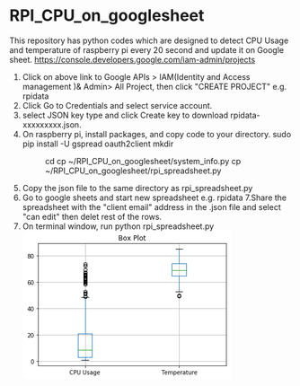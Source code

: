 # RPI_CPU_on_googlesheet
This repository has python codes which are designed to detect CPU Usage and temperature of raspberry pi every 20 second and update it on Google sheet.
https://console.developers.google.com/iam-admin/projects
1. Click on above link to Google APIs > IAM(Identity and Access management )& Admin> All Project, then click "CREATE PROJECT" e.g. rpidata
2. Click Go to Credentials and select service account.
3. select JSON key type and click Create key to download rpidata-xxxxxxxxx.json.
4. On raspberry pi, install packages, and copy code to your directory.
  sudo pip install -U gspread oauth2client
  mkdir <dir name>
  cd <dirname>
  cp ~/RPI_CPU_on_googlesheet/system_info.py
    cp ~/RPI_CPU_on_googlesheet/rpi_spreadsheet.py
5. Copy the json file to the same directory as rpi_spreadsheet.py
6. Go to google sheets and start new spreadsheet e.g. rpidata
7.Share the spreadsheet with the "client email" address in the .json file and select "can edit" then delet rest of the rows.
8. On terminal window, run python rpi_spreadsheet.py
     ![alt text](box_plot.png)

